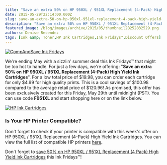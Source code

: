 ```yaml
---
title: "Save an extra 50% on HP 950XL / 951XL Replacement (4-Pack) High Yield Ink Cartridges - Ink Fridays™"
date: 2015-05-29T22:14:00.000Z
slug: save-an-extra-50-on-hp-950xl-951xl-replacement-4-pack-high-yield-ink-cartridges-ink-fridays
description: "Save an extra 50% on HP 950XL / 951XL Replacement (4-Pack) High Yield Ink Cartridges - Ink Fridays™"
featured_image: /blog/images/archive/2015/05/thumbnail2B252832529.png
authors: Denise Resendez
tags: [Ink &amp; Toner,HP Ink Cartridges,Ink Fridays™,Discount Offers]
---
```


[![CompAndSave Ink Fridays ](/blog/images/ink-fridays-50off.png "Ink Fridays - Get 50% Off on HP 950XL / 951 XL Replacement Ink Cartridges")](https://www.compandsave.com/ink-fridays)

We're ending May with a sizzlin' summer deal this Ink Fridays™ that might be too hot to handle. For just a few days, we're offering: "**Save an extra 50% on HP 950XL / 951XL Replacement (4-Pack) High Yield Ink Cartridges**". For a low total price of $19.98, you can order each cartridge for only $4.99 for high quality prints. This is a cool savings of $100.98 compared to the average retail price of $120.96! As promised, this offer has been exclusively created for this Friday, May 29th until midnight (PST). You can use code **F951XL** and start shopping here or on the link below.

[![HP Ink Cartridges ](/blog/images/save-an-extra-50.jpg)](https://www.compandsave.com/ink-fridays)


### Is Your HP Printer Compatible?

Don't forget to check if your printer is compatible with this week's offer on HP 950XL / 951XL Replacement (4-Pack) High Yield Ink Cartridges. You can view the full list of compatible HP printers [here](https://www.compandsave.com/hp/950xl-951xl-ink-cartridges/950xl-4-combo).

Don't forget to [save 50% on HP 950XL / 951XL Replacement (4 Pack) High Yield Ink Cartridges](https://www.compandsave.com/ink-fridays) this Ink Fridays™!